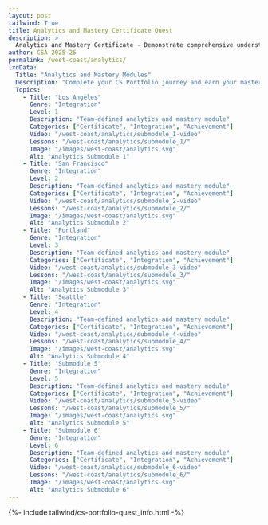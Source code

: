 ```yaml
---
layout: post 
tailwind: True
title: Analytics and Mastery Certificate Quest
description: >
  Analytics and Mastery Certificate - Demonstrate comprehensive understanding and earn your CS Portfolio certificate
author: CSA 2025-26
permalink: /west-coast/analytics/
lxdData:
  Title: "Analytics and Mastery Modules"
  Description: "Complete your CS Portfolio journey and earn your mastery certificate!"
  Topics:
    - Title: "Los Angeles"
      Genre: "Integration"
      Level: 1
      Description: "Team-defined analytics and mastery module"
      Categories: ["Certificate", "Integration", "Achievement"]
      Video: "/west-coast/analytics/submodule_1-video"
      Lessons: "/west-coast/analytics/submodule_1/"
      Image: "/images/west-coast/analytics.svg"
      Alt: "Analytics Submodule 1"
    - Title: "San Francisco"
      Genre: "Integration"
      Level: 2
      Description: "Team-defined analytics and mastery module"
      Categories: ["Certificate", "Integration", "Achievement"]
      Video: "/west-coast/analytics/submodule_2-video"
      Lessons: "/west-coast/analytics/submodule_2/"
      Image: "/images/west-coast/analytics.svg"
      Alt: "Analytics Submodule 2"
    - Title: "Portland"
      Genre: "Integration"
      Level: 3
      Description: "Team-defined analytics and mastery module"
      Categories: ["Certificate", "Integration", "Achievement"]
      Video: "/west-coast/analytics/submodule_3-video"
      Lessons: "/west-coast/analytics/submodule_3/"
      Image: "/images/west-coast/analytics.svg"
      Alt: "Analytics Submodule 3"
    - Title: "Seattle"
      Genre: "Integration"
      Level: 4
      Description: "Team-defined analytics and mastery module"
      Categories: ["Certificate", "Integration", "Achievement"]
      Video: "/west-coast/analytics/submodule_4-video"
      Lessons: "/west-coast/analytics/submodule_4/"
      Image: "/images/west-coast/analytics.svg"
      Alt: "Analytics Submodule 4"
    - Title: "Submodule 5"
      Genre: "Integration"
      Level: 5
      Description: "Team-defined analytics and mastery module"
      Categories: ["Certificate", "Integration", "Achievement"]
      Video: "/west-coast/analytics/submodule_5-video"
      Lessons: "/west-coast/analytics/submodule_5/"
      Image: "/images/west-coast/analytics.svg"
      Alt: "Analytics Submodule 5"
    - Title: "Submodule 6"
      Genre: "Integration"
      Level: 6
      Description: "Team-defined analytics and mastery module"
      Categories: ["Certificate", "Integration", "Achievement"]
      Video: "/west-coast/analytics/submodule_6-video"
      Lessons: "/west-coast/analytics/submodule_6/"
      Image: "/images/west-coast/analytics.svg"
      Alt: "Analytics Submodule 6"
---
```

{%- include tailwind/cs-portfolio-quest_info.html -%}